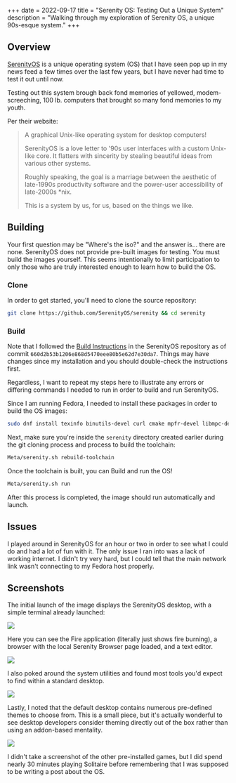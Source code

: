 +++
date = 2022-09-17
title = "Serenity OS: Testing Out a Unique System"
description = "Walking through my exploration of Serenity OS, a unique 90s-esque system."
+++

## Overview

[SerenityOS](https://serenityos.org) is a unique operating system (OS) that I 
have seen pop up in my news feed a few times over the last few years, but I have 
never had time to test it out until now.

Testing out this system brough back fond memories of yellowed, 
modem-screeching, 100 lb. computers that brought so many fond memories to my 
youth.

Per their website:

> A graphical Unix-like operating system for desktop computers!
>
> SerenityOS is a love letter to '90s user interfaces with a custom Unix-like 
> core. It flatters with sincerity by stealing beautiful ideas from various 
> other systems.
>
> Roughly speaking, the goal is a marriage between the aesthetic of late-1990s 
> productivity software and the power-user accessibility of late-2000s *nix.
>
> This is a system by us, for us, based on the things we like.

## Building

Your first question may be "Where's the iso?" and the answer is... there are 
none. SerenityOS does not provide pre-built images for testing. You must build 
the images yourself. This seems intentionally to limit participation to only 
those who are truly interested enough to learn how to build the OS.

### Clone

In order to get started, you'll need to clone the source repository:

```sh
git clone https://github.com/SerenityOS/serenity && cd serenity
```

### Build

Note that I followed the [Build 
Instructions](https://github.com/SerenityOS/serenity/blob/master/Documentation/BuildInstructions.md) 
in the SerenityOS repository as of commit 
`660d2b53b1206e868d5470eee80b5e62d7e30da7`. Things may have changes since my 
installation and you should double-check the instructions first.

Regardless, I want to repeat my steps here to illustrate any errors or differing 
commands I needed to run in order to build and run SerenityOS.

Since I am running Fedora, I needed to install these packages in order to build 
the OS images:

```sh
sudo dnf install texinfo binutils-devel curl cmake mpfr-devel libmpc-devel gmp-devel e2fsprogs ninja-build patch ccache rsync @"C Development Tools and Libraries" @Virtualization
```

Next, make sure you're inside the `serenity` directory created earlier 
during the git cloning process and process to build the toolchain:

```sh
Meta/serenity.sh rebuild-toolchain
```

Once the toolchain is built, you can Build and run the OS!

```sh
Meta/serenity.sh run
```

After this process is completed, the image should run automatically and launch.

## Issues

I played around in SerenityOS for an hour or two in order to see what I could do 
and had a lot of fun with it. The only issue I ran into was a lack of working 
internet. I didn't try very hard, but I could tell that the main network link 
wasn't connecting to my Fedora host properly.

## Screenshots

The initial launch of the image displays the SerenityOS desktop, with a simple 
terminal already launched:

![](https://img.cleberg.net/blog/20220917-serenityos/initial_launch.png)

Here you can see the Fire application (literally just shows fire burning), a 
browser with the local Serenity Browser page loaded, and a text editor.

![](https://img.cleberg.net/blog/20220917-serenityos/basic_apps.png)

I also poked around the system utilities and found most tools you'd expect to 
find within a standard desktop.

![](https://img.cleberg.net/blog/20220917-serenityos/system_monitor.png)

Lastly, I noted that the default desktop contains numerous pre-defined themes to 
choose from. This is a small piece, but it's actually wonderful to see desktop 
developers consider theming directly out of the box rather than using an 
addon-based mentality.

![](https://img.cleberg.net/blog/20220917-serenityos/themes.png)

I didn't take a screenshot of the other pre-installed games, but I did spend 
nearly 30 minutes playing Solitaire before remembering that I was supposed to be 
writing a post about the OS.
